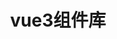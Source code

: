 ---
layout: home
title: "vue3组件库"

hero:
  image:
    src: /logo.svg
    alt: Uno-vui
  name: "Uno vui"
  text: Vue3 UI组件库,基于unocss和vueuse开发
  tagline: 自定义 · 精美 · 快速
  actions:
    - theme: brand
      text: 快速开始
      link: /guide/
    - theme: alt
      text: 组件
      link: /components/
    - theme: alt
      text: 在Github上查看
      link: https://github.com/silentmx/uno-vui
      target: _blank

features:
  - icon: <span class="i-vscode-icons:folder-type-theme"></span>
    title: 自定义多套颜色主题
    details: 通过presetUnoVui(),可以配置多套颜色主题
    link: /guide/theme
    linkText: 主题
  - icon: <span class="i-vscode-icons:file-type-svg"></span>
    title: 纯css图标
    details: 通过class方式使用任意图标
    link: /components/icon
    linkText: 图标
  - icon: <span class="i-vscode-icons:folder-type-typescript"></span>
    title: 使用Vue3 setup script开发
    details: 灵活的 API 和完整的 TypeScript 类型
    link: https://cn.vuejs.org/guide/typescript/composition-api.html
    linkText: vue3 setup script
    target: _blank
---